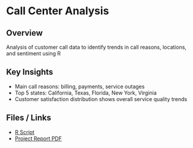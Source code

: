 # Call Center Analysis

## Overview
Analysis of customer call data to identify trends in call reasons, locations, and sentiment using R

## Key Insights
- Main call reasons: billing, payments, service outages  
- Top 5 states: California, Texas, Florida, New York, Virginia  
- Customer satisfaction distribution shows overall service quality trends  

## Files / Links
- [R Script](./call_center_analysis.R)  
- [Project Report PDF](./Call_Center_Analysis.pdf)
